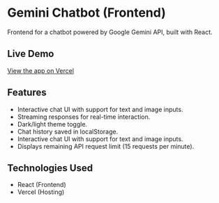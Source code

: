 # Gemini Chatbot (Frontend)

Frontend for a chatbot powered by Google Gemini API, built with React.

## Live Demo
[View the app on Vercel](https://gemini-chatbot-frontend-ten.vercel.app)

## Features
- Interactive chat UI with support for text and image inputs.
- Streaming responses for real-time interaction.
- Dark/light theme toggle.
- Chat history saved in localStorage.
- Interactive chat UI with support for text and image inputs.
- Displays remaining API request limit (15 requests per minute).

## Technologies Used
- React (Frontend)
- Vercel (Hosting)
